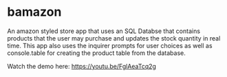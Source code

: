 # bamazon

An amazon styled store app that uses an SQL Databse that contains products that the user may purchase and updates the stock quantity in real time. This app also uses the inquirer prompts for user choices as well as console.table for creating the product table from the database.

Watch the demo here:
https://youtu.be/FglAeaTcq2g
